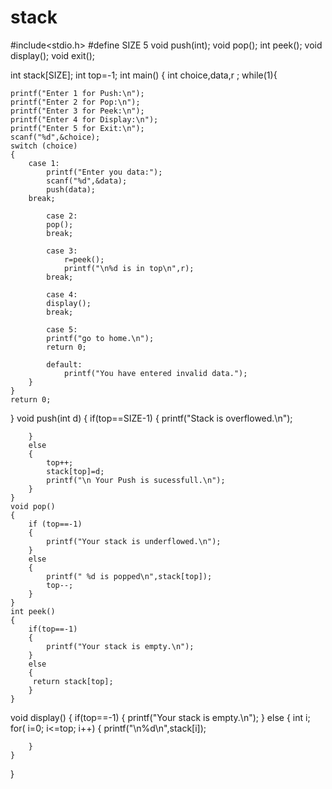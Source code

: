 
# stack
#include<stdio.h>
#define SIZE 5
void push(int);
void pop();
int peek();
void display();
void exit();

int stack[SIZE];
int top=-1;
int main()
{
	int choice,data,r ;
	while(1){
	
	printf("Enter 1 for Push:\n");
	printf("Enter 2 for Pop:\n");
	printf("Enter 3 for Peek:\n");
	printf("Enter 4 for Display:\n");
	printf("Enter 5 for Exit:\n");
	scanf("%d",&choice);
	switch (choice)
	{
		case 1:
			printf("Enter you data:");
			scanf("%d",&data);
			push(data);
		break;
		
			case 2:
			pop();
			break;
		
			case 3:
				r=peek();
				printf("\n%d is in top\n",r);
			break;
		
			case 4:
			display();
			break;
		
			case 5:
			printf("go to home.\n");
			return 0;
			
			default:
				printf("You have entered invalid data.");
		}
	}
	return 0;
}
	void push(int d)
	{
		if(top==SIZE-1)
		{
			printf("Stack is overflowed.\n");
			
		}
		else
		{
			top++;
			stack[top]=d;
			printf("\n Your Push is sucessfull.\n");
		}
	}
	void pop()
	{
		if (top==-1)
		{
			printf("Your stack is underflowed.\n");
		}
		else
		{
			printf(" %d is popped\n",stack[top]);
			top--;
		}
	}
	int peek()
	{
		if(top==-1)
		{
			printf("Your stack is empty.\n");
		}
		else
		{
		 return stack[top];
		}
	}
void display()
{
	if(top==-1)
	{
		printf("Your stack is empty.\n");
	}
	else
	{
		int i;
		for( i=0; i<=top; i++)
		{
		printf("\n%d\n",stack[i]);	
		
		}
	}
}
